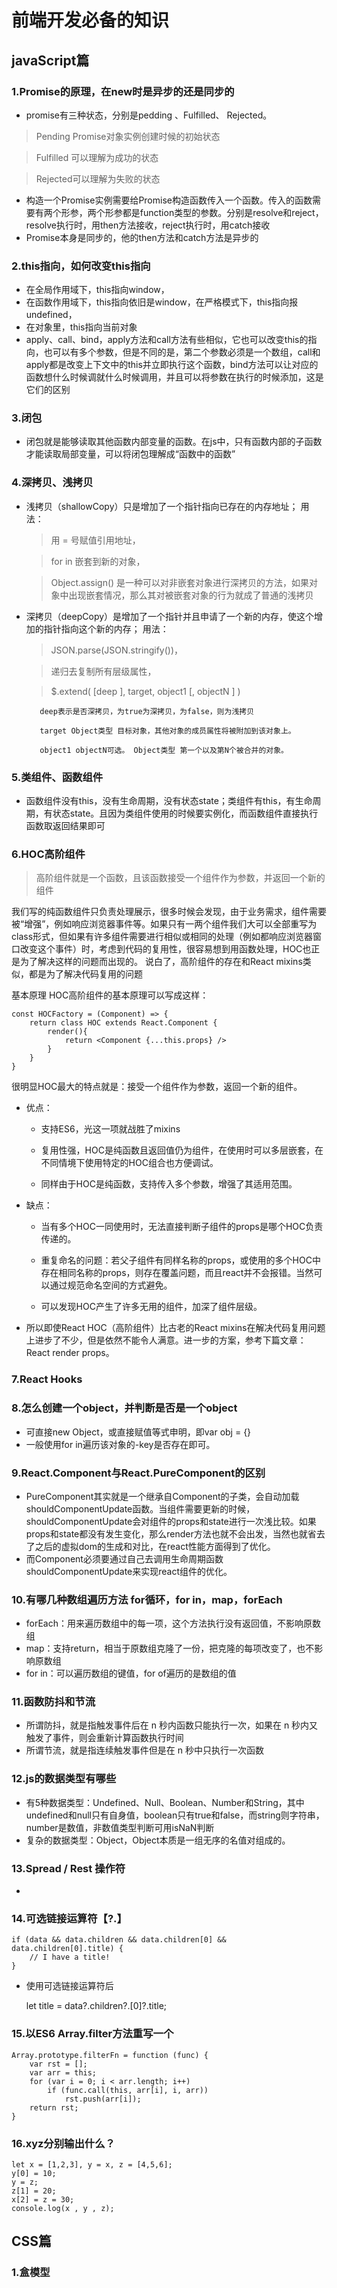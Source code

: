 # 前端开发必备的知识

## javaScript篇

### 1.Promise的原理，在new时是异步的还是同步的
- promise有三种状态，分别是pedding 、Fulfilled、 Rejected。
> Pending Promise对象实例创建时候的初始状态

> Fulfilled 可以理解为成功的状态

> Rejected可以理解为失败的状态

- 构造一个Promise实例需要给Promise构造函数传入一个函数。传入的函数需要有两个形参，两个形参都是function类型的参数。分别是resolve和reject，resolve执行时，用then方法接收，reject执行时，用catch接收
- Promise本身是同步的，他的then方法和catch方法是异步的
### 2.this指向，如何改变this指向
- 在全局作用域下，this指向window，
- 在函数作用域下，this指向依旧是window，在严格模式下，this指向报undefined，
- 在对象里，this指向当前对象
- apply、call、bind，apply方法和call方法有些相似，它也可以改变this的指向，也可以有多个参数，但是不同的是，第二个参数必须是一个数组，call和apply都是改变上下文中的this并立即执行这个函数，bind方法可以让对应的函数想什么时候调就什么时候调用，并且可以将参数在执行的时候添加，这是它们的区别
### 3.闭包
- 闭包就是能够读取其他函数内部变量的函数。在js中，只有函数内部的子函数才能读取局部变量，可以将闭包理解成“函数中的函数”
### 4.深拷贝、浅拷贝
- 浅拷贝（shallowCopy）只是增加了一个指针指向已存在的内存地址；
    用法：
    > 用 = 号赋值引用地址，

    > for in 嵌套到新的对象，

    > Object.assign() 是一种可以对非嵌套对象进行深拷贝的方法，如果对象中出现嵌套情况，那么其对被嵌套对象的行为就成了普通的浅拷贝
- 深拷贝（deepCopy）是增加了一个指针并且申请了一个新的内存，使这个增加的指针指向这个新的内存； 
    用法：
    > JSON.parse(JSON.stringify())，

    > 递归去复制所有层级属性，

    > $.extend( [deep ], target, object1 [, objectN ] )

         deep表示是否深拷贝，为true为深拷贝，为false，则为浅拷贝

         target Object类型 目标对象，其他对象的成员属性将被附加到该对象上。
        
         object1 objectN可选。 Object类型 第一个以及第N个被合并的对象。
### 5.类组件、函数组件
- 函数组件没有this，没有生命周期，没有状态state；类组件有this，有生命周期，有状态state。且因为类组件使用的时候要实例化，而函数组件直接执行函数取返回结果即可
### 6.HOC高阶组件
> 高阶组件就是一个函数，且该函数接受一个组件作为参数，并返回一个新的组件
> 
我们写的纯函数组件只负责处理展示，很多时候会发现，由于业务需求，组件需要被“增强”，例如响应浏览器事件等。如果只有一两个组件我们大可以全部重写为class形式，但如果有许多组件需要进行相似或相同的处理（例如都响应浏览器窗口改变这个事件）时，考虑到代码的复用性，很容易想到用函数处理，HOC也正是为了解决这样的问题而出现的。
说白了，高阶组件的存在和React mixins类似，都是为了解决代码复用的问题

基本原理
HOC高阶组件的基本原理可以写成这样：

    const HOCFactory = (Component) => {
        return class HOC extends React.Component {
            render(){
                return <Component {...this.props} />
            }
        }
    }
很明显HOC最大的特点就是：接受一个组件作为参数，返回一个新的组件。

- 优点：
    - 支持ES6，光这一项就战胜了mixins

    - 复用性强，HOC是纯函数且返回值仍为组件，在使用时可以多层嵌套，在不同情境下使用特定的HOC组合也方便调试。

    - 同样由于HOC是纯函数，支持传入多个参数，增强了其适用范围。

- 缺点：

    - 当有多个HOC一同使用时，无法直接判断子组件的props是哪个HOC负责传递的。

    - 重复命名的问题：若父子组件有同样名称的props，或使用的多个HOC中存在相同名称的props，则存在覆盖问题，而且react并不会报错。当然可以通过规范命名空间的方式避免。

    - 可以发现HOC产生了许多无用的组件，加深了组件层级。

- 所以即使React HOC（高阶组件）比古老的React mixins在解决代码复用问题上进步了不少，但是依然不能令人满意。进一步的方案，参考下篇文章：React render props。    

### 7.React Hooks
### 8.怎么创建一个object，并判断是否是一个object
- 可直接new Object，或直接赋值等式申明，即var obj = {}
- 一般使用for in遍历该对象的-key是否存在即可。
### 9.React.Component与React.PureComponent的区别
- PureComponent其实就是一个继承自Component的子类，会自动加载shouldComponentUpdate函数。当组件需要更新的时候，shouldComponentUpdate会对组件的props和state进行一次浅比较。如果props和state都没有发生变化，那么render方法也就不会出发，当然也就省去了之后的虚拟dom的生成和对比，在react性能方面得到了优化。
- 而Component必须要通过自己去调用生命周期函数shouldComponentUpdate来实现react组件的优化。
### 10.有哪几种数组遍历方法 for循环，for in，map，forEach
- forEach：用来遍历数组中的每一项，这个方法执行没有返回值，不影响原数组
- map：支持return，相当于原数组克隆了一份，把克隆的每项改变了，也不影响原数组
- for in：可以遍历数组的键值，for of遍历的是数组的值
### 11.函数防抖和节流
- 所谓防抖，就是指触发事件后在 n 秒内函数只能执行一次，如果在 n 秒内又触发了事件，则会重新计算函数执行时间
- 所谓节流，就是指连续触发事件但是在 n 秒中只执行一次函数
### 12.js的数据类型有哪些
- 有5种数据类型：Undefined、Null、Boolean、Number和String，其中undefined和null只有自身值，boolean只有true和false，而string则字符串，number是数值，非数值类型判断可用isNaN判断
- 复杂的数据类型：Object，Object本质是一组无序的名值对组成的。
### 13.Spread / Rest 操作符
- 
### 14.可选链接运算符【?.】
    if (data && data.children && data.children[0] && data.children[0].title) {
        // I have a title!
    }
    
- 使用可选链接运算符后

    let title = data?.children?.[0]?.title;
### 15.以ES6 Array.filter方法重写一个
    Array.prototype.filterFn = function (func) {
        var rst = [];
        var arr = this;        
        for (var i = 0; i < arr.length; i++)
            if (func.call(this, arr[i], i, arr))
                rst.push(arr[i]);
        return rst;
    }
### 16.xyz分别输出什么？
    let x = [1,2,3], y = x, z = [4,5,6];
    y[0] = 10;
    y = z;
    z[1] = 20;
    x[2] = z = 30;
    console.log(x , y , z);

## CSS篇

### 1.盒模型